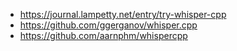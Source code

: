 - https://journal.lampetty.net/entry/try-whisper-cpp
- https://github.com/ggerganov/whisper.cpp
- https://github.com/aarnphm/whispercpp

